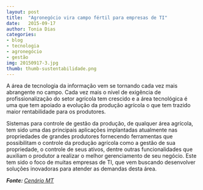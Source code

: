 ```yaml
---
layout: post
title:  "Agronegócio vira campo fértil para empresas de TI"
date:   2015-09-17
author: Tonia Dias
categories: 
- blog
- tecnologia
- agronegócio
- gestão
img: 20150917-3.jpg
thumb: thumb-sustentabilidade.png
---
```


A área de tecnologia da informação vem se tornando cada vez mais abrangente no campo. Cada vez mais o nível de exigência de profissionalização do setor agrícola tem crescido e a área tecnológica é uma que tem apoiado a evolução da produção agrícola o que tem trazido maior rentabilidade para os produtores. <!--more-->

Sistemas para controle de gestão da produção, de qualquer área agrícola, tem sido uma das principais aplicações implantadas atualmente nas propriedades de grandes produtores fornecendo ferramentas que possibilitam o controle da produção agrícola como a gestão de sua propriedade, o controle de seus ativos, dentre outras funcionalidades que auxiliam o produtor a realizar o melhor gerenciamento de seu negócio. Este tem sido o foco de muitas empresas de TI, que vem buscando desenvolver soluções inovadoras para atender as demandas desta área.

<i><b>Fonte: </b><a href="http://www.cenariomt.com.br/noticia/472502/agronegocio-vira-campo-fertil-para-empresas-de-ti.html/">Cenário MT</a></i>
